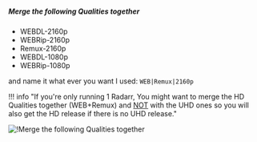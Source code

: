 ##### Merge the following Qualities together

- WEBDL-2160p
- WEBRip-2160p
- Remux-2160p
- WEBDL-1080p
- WEBRip-1080p

and name it what ever you want I used: `WEB|Remux|2160p`

!!! info "If you're only running 1 Radarr, You might want to merge the HD Qualities together (WEB+Remux) and <ins>NOT</ins> with the UHD ones so you will also get the HD release if there is no UHD release."

![!Merge the following Qualities together](/SQP/images/3-merge-qualities.png)
